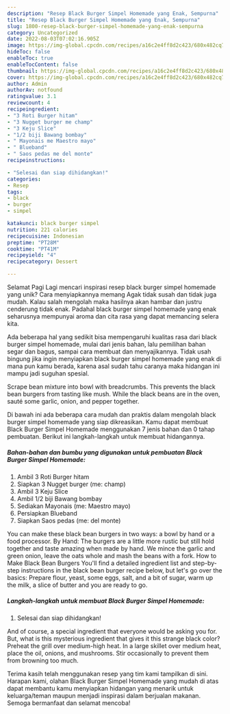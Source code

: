 ```yaml
---
description: "Resep Black Burger Simpel Homemade yang Enak, Sempurna"
title: "Resep Black Burger Simpel Homemade yang Enak, Sempurna"
slug: 1800-resep-black-burger-simpel-homemade-yang-enak-sempurna
category: Uncategorized
date: 2022-08-03T07:02:16.905Z
image: https://img-global.cpcdn.com/recipes/a16c2e4ff8d2c423/680x482cq70/black-burger-simpel-homemade-foto-resep-utama.jpg
hideToc: false
enableToc: true
enableTocContent: false
thumbnail: https://img-global.cpcdn.com/recipes/a16c2e4ff8d2c423/680x482cq70/black-burger-simpel-homemade-foto-resep-utama.jpg
cover: https://img-global.cpcdn.com/recipes/a16c2e4ff8d2c423/680x482cq70/black-burger-simpel-homemade-foto-resep-utama.jpg
author: Admin
authorAv: notfound
ratingvalue: 3.1
reviewcount: 4
recipeingredient:
- "3 Roti Burger hitam"
- "3 Nugget burger me champ"
- "3 Keju Slice"
- "1/2 biji Bawang bombay"
- " Mayonais me Maestro mayo"
- " Blueband"
- " Saos pedas me del monte"
recipeinstructions:

- "Selesai dan siap dihidangkan!"
categories:
- Resep
tags:
- black
- burger
- simpel

katakunci: black burger simpel 
nutrition: 221 calories
recipecuisine: Indonesian
preptime: "PT28M"
cooktime: "PT41M"
recipeyield: "4"
recipecategory: Dessert

---
```



Selamat Pagi Lagi mencari inspirasi resep black burger simpel homemade yang unik? Cara menyiapkannya memang Agak tidak susah dan tidak juga mudah. Kalau salah mengolah maka hasilnya akan hambar dan justru cenderung tidak enak. Padahal black burger simpel homemade yang enak seharusnya mempunyai aroma dan cita rasa yang dapat memancing selera kita.


Ada beberapa hal yang sedikit bisa mempengaruhi kualitas rasa dari black burger simpel homemade, mulai dari jenis bahan, lalu pemilihan bahan segar dan bagus, sampai cara membuat dan menyajikannya. Tidak usah bingung jika ingin menyiapkan black burger simpel homemade yang enak di mana pun kamu berada, karena asal sudah tahu caranya maka hidangan ini mampu jadi suguhan spesial.

Scrape bean mixture into bowl with breadcrumbs. This prevents the black bean burgers from tasting like mush. While the black beans are in the oven, sauté some garlic, onion, and pepper together.


Di bawah ini ada beberapa cara mudah dan praktis dalam mengolah black burger simpel homemade yang siap dikreasikan. Kamu dapat membuat Black Burger Simpel Homemade menggunakan 7 jenis bahan dan 0 tahap pembuatan. Berikut ini langkah-langkah untuk membuat hidangannya.

<!--inarticleads1-->

##### Bahan-bahan dan bumbu yang digunakan untuk pembuatan Black Burger Simpel Homemade:

1. Ambil 3 Roti Burger hitam
1. Siapkan 3 Nugget burger (me: champ)
1. Ambil 3 Keju Slice
1. Ambil 1/2 biji Bawang bombay
1. Sediakan  Mayonais (me: Maestro mayo)
1. Persiapkan  Blueband
1. Siapkan  Saos pedas (me: del monte)


You can make these black bean burgers in two ways: a bowl by hand or a food processor. By Hand: The burgers are a little more rustic but still hold together and taste amazing when made by hand. We mince the garlic and green onion, leave the oats whole and mash the beans with a fork. How to Make Black Bean Burgers You&#39;ll find a detailed ingredient list and step-by-step instructions in the black bean burger recipe below, but let&#39;s go over the basics: Prepare flour, yeast, some eggs, salt, and a bit of sugar, warm up the milk, a slice of butter and you are ready to go. 

<!--inarticleads2-->

##### Langkah-langkah untuk membuat Black Burger Simpel Homemade:


1. Selesai dan siap dihidangkan!

And of course, a special ingredient that everyone would be asking you for. But, what is this mysterious ingredient that gives it this strange black color? Preheat the grill over medium-high heat. In a large skillet over medium heat, place the oil, onions, and mushrooms. Stir occasionally to prevent them from browning too much. 

Terima kasih telah menggunakan resep yang tim kami tampilkan di sini. Harapan kami, olahan Black Burger Simpel Homemade yang mudah di atas dapat membantu kamu menyiapkan hidangan yang menarik untuk keluarga/teman maupun menjadi inspirasi dalam berjualan makanan. Semoga bermanfaat dan selamat mencoba!
